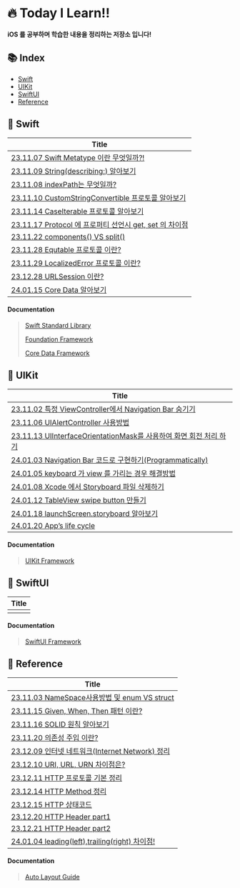 # 🔥 Today I Learn!!

**iOS 를 공부하며 학습한 내용을 정리하는 저장소 입니다!**

## 📚 Index

- [Swift](#-Swift) 
- [UIKit](#-UIKit)
- [SwiftUI](#-SwiftUI)
- [Reference](#-Reference)


## 📑 Swift

|Title|
|-----|
|[23.11.07 Swift Metatype 이란 무엇일까?!](https://github.com/Developer-Nova/TIL_iOS/blob/main/2023%EB%85%84/11%EC%9B%94/231107.md)|
|[23.11.09 String(describing:) 알아보기](https://github.com/Developer-Nova/TIL_iOS/blob/main/2023%EB%85%84/11%EC%9B%94/231109.md)|
|[23.11.08 indexPath는 무엇일까?](https://github.com/Developer-Nova/TIL_iOS/blob/main/2023%EB%85%84/11%EC%9B%94/231108.md)|
|[23.11.10 CustomStringConvertible 프로토콜 알아보기](https://github.com/Developer-Nova/TIL_iOS/blob/main/2023%EB%85%84/11%EC%9B%94/231110.md)|
|[23.11.14 CaseIterable 프로토콜 알아보기](https://github.com/Developer-Nova/TIL_iOS/blob/main/2023%EB%85%84/11%EC%9B%94/231114.md)|
|[23.11.17 Protocol 에 프로퍼티 선언시 get, set 의 차이점](https://github.com/Developer-Nova/TIL_iOS/blob/main/2023%EB%85%84/11%EC%9B%94/231117.md)|
|[23.11.22 components() VS split()](https://github.com/Developer-Nova/TIL_iOS/blob/main/2023%EB%85%84/11%EC%9B%94/231122.md)|
|[23.11.28 Equtable 프로토콜 이란?](https://github.com/Developer-Nova/TIL_iOS/blob/main/2023%EB%85%84/11%EC%9B%94/231128.md)|
|[23.11.29 LocalizedError 프로토콜 이란?](https://github.com/Developer-Nova/TIL_iOS/blob/main/2023%EB%85%84/11%EC%9B%94/231129.md)|
|[23.12.28 URLSession 이란?](https://github.com/Developer-Nova/TIL_iOS/blob/main/2023%EB%85%84/12%EC%9B%94/231228.md)|
|[24.01.15 Core Data 알아보기](https://github.com/Developer-Nova/TIL_iOS/blob/main/2024%EB%85%84/1%EC%9B%94/240115.md)|

#### Documentation

> [Swift Standard Library](https://developer.apple.com/documentation/swift/swift-standard-library)
> 
> [Foundation Framework](https://developer.apple.com/documentation/foundation/)
> 
> [Core Data Framework](https://developer.apple.com/documentation/coredata/)  


## 🔎 UIKit

|Title|
|-----|
|[23.11.02 특정 ViewController에서 Navigation Bar 숨기기](https://github.com/Developer-Nova/TIL_iOS/blob/main/2023%EB%85%84/11%EC%9B%94/231102.md)|
|[23.11.06 UIAlertController 사용방법](https://github.com/Developer-Nova/TIL_iOS/blob/main/2023%EB%85%84/11%EC%9B%94/231106.md)|
|[23.11.13 UIInterfaceOrientationMask를 사용하여 화면 회전 처리 하기](https://github.com/Developer-Nova/TIL_iOS/blob/main/2023%EB%85%84/11%EC%9B%94/231113.md)|
|[24.01.03 Navigation Bar 코드로 구현하기(Programmatically)](https://github.com/Developer-Nova/TIL_iOS/blob/main/2024%EB%85%84/1%EC%9B%94/240103.md)|
|[24.01.05 keyboard 가 view 를 가리는 경우 해결방법](https://github.com/Developer-Nova/TIL_iOS/blob/main/2024%EB%85%84/1%EC%9B%94/240105.md)|
|[24.01.08 Xcode 에서 Storyboard 파일 삭제하기](https://github.com/Developer-Nova/TIL_iOS/blob/main/2024%EB%85%84/1%EC%9B%94/240108.md)|
|[24.01.12 TableView swipe button 만들기](https://github.com/Developer-Nova/TIL_iOS/blob/main/2024%EB%85%84/1%EC%9B%94/240112.md)|
|[24.01.18 launchScreen.storyboard 알아보기](https://github.com/Developer-Nova/TIL_iOS/blob/main/2024%EB%85%84/1%EC%9B%94/240118.md)|
|[24.01.20 App’s life cycle](https://github.com/Developer-Nova/TIL_iOS/blob/main/2024%EB%85%84/1%EC%9B%94/240120.md)|

#### Documentation

> [UIKit Framework](https://developer.apple.com/documentation/uikit/)


## 🔎 SwiftUI

|Title|
|-----|
||

#### Documentation

> [SwiftUI Framework](https://developer.apple.com/documentation/swiftui/)


## 🔗 Reference

|Title|
|-----|
|[23.11.03 NameSpace사용방법 및 enum VS struct](https://github.com/Developer-Nova/TIL_iOS/blob/main/2023%EB%85%84/11%EC%9B%94/231103.md)|
|[23.11.15 Given, When, Then 패턴 이란?](https://github.com/Developer-Nova/TIL_iOS/blob/main/2023%EB%85%84/11%EC%9B%94/231115.md)|
|[23.11.16 SOLID 원칙 알아보기](https://github.com/Developer-Nova/TIL_iOS/blob/main/2023%EB%85%84/11%EC%9B%94/231116.md)|
|[23.11.20 의존성 주입 이란?](https://github.com/Developer-Nova/TIL_iOS/blob/main/2023%EB%85%84/11%EC%9B%94/231120.md)|
|[23.12.09 인터넷 네트워크(Internet Network) 정리](https://github.com/Developer-Nova/TIL_iOS/blob/main/2023%EB%85%84/12%EC%9B%94/231209.md)|
|[23.12.10 URI, URL, URN 차이점은?](https://github.com/Developer-Nova/TIL_iOS/blob/main/2023%EB%85%84/12%EC%9B%94/231210.md)|
|[23.12.11 HTTP 프로토콜 기본 정리](https://github.com/Developer-Nova/TIL_iOS/blob/main/2023%EB%85%84/12%EC%9B%94/231211.md)|
|[23.12.14 HTTP Method 정리](https://github.com/Developer-Nova/TIL_iOS/blob/main/2023%EB%85%84/12%EC%9B%94/231214.md)|
|[23.12.15 HTTP 상태코드](https://github.com/Developer-Nova/TIL_iOS/blob/main/2023%EB%85%84/12%EC%9B%94/231215.md)|
|[23.12.20 HTTP Header part1](https://github.com/Developer-Nova/TIL_iOS/blob/main/2023%EB%85%84/12%EC%9B%94/231220.md)|
|[23.12.21 HTTP Header part2](https://github.com/Developer-Nova/TIL_iOS/blob/main/2023%EB%85%84/12%EC%9B%94/231221.md)|
|[24.01.04 leading(left),trailing(right) 차이점!](https://github.com/Developer-Nova/TIL_iOS/blob/main/2024%EB%85%84/1%EC%9B%94/240104.md)|

#### Documentation

> [Auto Layout Guide](https://developer.apple.com/library/archive/documentation/UserExperience/Conceptual/AutolayoutPG/index.html#//apple_ref/doc/uid/TP40010853-CH7-SW1)
